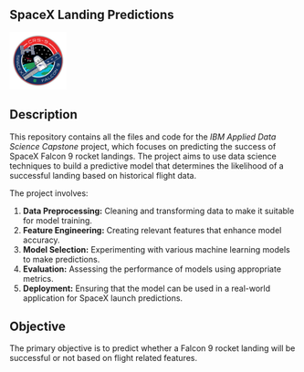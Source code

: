 ## SpaceX Landing Predictions

<img src="https://github.com/Mishi93/DataScience/blob/main/falcon9.png" width="100" height="100">

## Description

This repository contains all the files and code for the *IBM Applied Data Science Capstone* project, which focuses on predicting the success of SpaceX Falcon 9 rocket landings. The project aims to use data science techniques to build a predictive model that determines the likelihood of a successful landing based on historical flight data.

The project involves:

1. **Data Preprocessing:** Cleaning and transforming data to make it suitable for model training.
2. **Feature Engineering:** Creating relevant features that enhance model accuracy.
3. **Model Selection:** Experimenting with various machine learning models to make predictions.
4. **Evaluation:** Assessing the performance of models using appropriate metrics.
5. **Deployment:** Ensuring that the model can be used in a real-world application for SpaceX launch predictions.

## Objective

The primary objective is to predict whether a Falcon 9 rocket landing will be successful or not based on flight related features.
